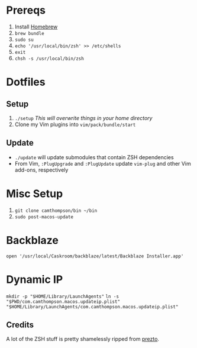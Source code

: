 # Prereqs
1. Install [Homebrew](brew.sh)
2. `brew bundle`
3. `sudo su`
4. `echo '/usr/local/bin/zsh' >> /etc/shells`
5. `exit`
6. `chsh -s /usr/local/bin/zsh`

# Dotfiles
## Setup
1. `./setup` *This will overwrite things in your home directory*
2. Clone my Vim plugins into `vim/pack/bundle/start`

## Update
* `./update` will update submodules that contain ZSH dependencies
* From Vim, `:PlugUpgrade` and `:PlugUpdate` update `vim-plug` and other Vim add-ons, respectively

# Misc Setup
1. `git clone camthompson/bin ~/bin`
2. `sudo post-macos-update`

# Backblaze
`open '/usr/local/Caskroom/backblaze/latest/Backblaze Installer.app'`

# Dynamic IP
`mkdir -p "$HOME/Library/LaunchAgents"`
`ln -s "$PWD/com.camthompson.macos.updateip.plist" "$HOME/Library/LaunchAgents/com.camthompson.macos.updateip.plist"`

## Credits
A lot of the ZSH stuff is pretty shamelessly ripped from [prezto](https://github.com/sorin-ionescu/prezto).
